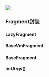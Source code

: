 [![](https://jitpack.io/v/xujichang/Fragments.svg)](https://jitpack.io/#xujichang/Fragments)

### Fragment封装


#### LazyFragment



#### BaseVmFragment



#### BaseFragment

**initArgs()**







